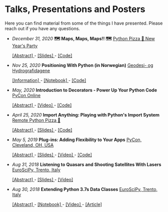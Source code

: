 # Talks, Presentations and Posters

Here you can find material from some of the things I have presented. Please reach out if you have any questions.

- _December 31, 2020_ **🗺️ Maps, Maps, Maps!! 🗺️**
  [Python Pizza 🍕 New Year's Party](https://hamburg.python.pizza/)

    [ [Abstract] ](https://github.com/gahjelle/talks/tree/master/20201231_pythonpizza_maps#abstract) -
    [ [Slides] ](20201231_pythonpizza_maps/maps_maps_maps.ipynb) -
    [ [Code] ](20201231_pythonpizza_maps/maps_maps_maps.py)

- _Nov 25, 2020_ **Positioning With Python (in Norwegian)** [Geodesi- og Hydrografidagene](https://geoforum.no/geodesi-og-hydrografidagene-2020/)

    [ [Information] ](20201125_geodesidagene_python/) -
    [ [Notebook] ](20201125_geodesidagene_python/20201125_posisjonering_med_python.ipynb) -
    [ [Code] ](20201125_geodesidagene_python/20201125_posisjonering_med_python.py)

- _May, 2020_ **Introduction to Decorators - Power Up Your Python Code**
  [PyCon Online](https://us.pycon.org/2020/online/)

    [ [Abstract] ](https://us.pycon.org/2020/schedule/presentation/75/) -
    [ [Video] ](https://youtu.be/T8CQwGIsrx4) -
    [ [Code] ](https://github.com/gahjelle/decorators_tutorial)

- _April 25, 2020_ **Import Anything: Playing with Python's Import System**
  [Remote Python Pizza 🍕](https://remote.python.pizza/)

    [ [Abstract] ](https://github.com/gahjelle/talks/tree/master/20200425_pythonpizza_import#abstract) -
    [ [Slides] ](20200425_pythonpizza_import/20200425_import.md) -
    [ [Code] ](20200425_pythonpizza_import/code/)

- _May 5, 2019_ **Plug-ins: Adding Flexibility to Your Apps**
  [PyCon, Cleveland, OH, USA](https://us.pycon.org/2019/)

    [ [Abstract] ](https://us.pycon.org/2019/schedule/presentation/227/) -
    [ [Slides] ](20190505_pycon_plugins/20190505_plugins.md) -
    [ [Video] ](https://www.youtube.com/watch?v=98s9YfoXB68) -
    [ [Code] ](20190505_pycon_plugins/)

- _Aug 31, 2018_ **Listening to Quasars and Shooting Satellites With Lasers**
  [EuroSciPy, Trento, Italy](https://www.euroscipy.org/2018/)

    [ [Abstract] ](https://www.euroscipy.org/2018/descriptions/Listening%20to%20Quasars%20and%20Shooting%20Satellites%20With%20Lasers.html) -
    [ [Slides] ](20180831_euroscipy_quasars_and_lasers/20180831_quasars_and_lasers.pdf) -
    [ [Video] ](https://youtu.be/orxj8Dkh9rw?t=28m55s)

- _Aug 30, 2018_ **Extending Python 3.7s Data Classes**
  [EuroSciPy, Trento, Italy](https://www.euroscipy.org/2018/)

    [ [Abstract] ](https://www.euroscipy.org/2018/descriptions/Extending%20Python%203.7s%20Data%20Classes.html) -
    [ [Notebook] ](20180830_euroscipy_dataclasses/20180830_dataclasses.ipynb) -
    [ [Video] ](https://youtu.be/dGHIHCzabOM?t=36m55s) -
    [ [Article] ](https://realpython.com/python-data-classes/)
